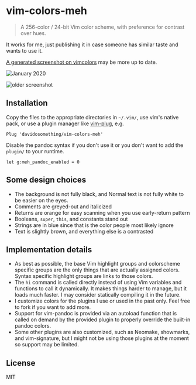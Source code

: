 # vim-colors-meh

> A 256-color / 24-bit Vim color scheme, with preference for contrast over hues.

It works for me, just publishing it in case someone has similar taste and
wants to use it.

[A generated screenshot on vimcolors](https://vimcolors.com/989/meh/dark) may
be more up to date.

![January 2020](https://raw.githubusercontent.com/davidosomething/dotfiles/d759d42f59b4f2be66aa6957bfd595e90096e223/meta/vim-potatonuc.png)

![older screenshot](https://user-images.githubusercontent.com/609213/39612203-511a6b2e-4f2b-11e8-901e-ab5663477b80.png)

## Installation

Copy the files to the appropriate directories in `~/.vim/`, use vim's native
pack, or use a plugin manager like
[vim-plug](https://github.com/junegunn/vim-plug), e.g.

```viml
Plug 'davidosomething/vim-colors-meh'
```

Disable the pandoc syntax if you don't use it or you don't want to add the
`plugin/` to your runtime.

```viml
let g:meh_pandoc_enabled = 0
```

## Some design choices

- The background is not fully black, and Normal text is not fully white to be
  easier on the eyes.
- Comments are greyed-out and italicized
- Returns are orange for easy scanning when you use early-return pattern
- Booleans, `super`, `this`, and constants stand out
- Strings are in blue since that is the color people most likely ignore
- Text is slightly brown, and everything else is a contrasted

## Implementation details

- As best as possible, the base Vim highlight groups and colorscheme specific
  groups are the only things that are actually assigned colors. Syntax
  specific highlight groups are links to those colors.
- The `hi` command is called directly instead of using Vim variables and
  functions to call it dynamically. It makes things harder to manage, but it
  loads much faster. I may consider statically compiling it in the future.
- I customize colors for the plugins I use or used in the past only. Feel free
  to fork if you want to add more.
- Support for vim-pandoc is provided via an autoload function that is called
  on demand by the provided plugin to properly override the built-in pandoc
  colors.
- Some other plugins are also customized, such as Neomake, showmarks, and
  vim-signature, but I might not be using those plugins at the moment so
  support may be limited.

## License

MIT
